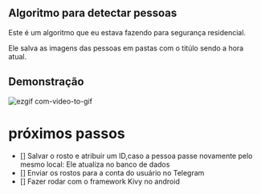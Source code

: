 ## Algoritmo para detectar pessoas

Este é um algoritmo que eu estava fazendo para segurança residencial.

Ele salva as imagens das pessoas em pastas com o titúlo sendo a hora atual.

## Demonstração

![ezgif com-video-to-gif](https://user-images.githubusercontent.com/34286800/72556505-20bfef00-3875-11ea-9e25-5c1d692fe8cd.gif)


# próximos passos
- [] Salvar o rosto e atribuir um ID,caso a pessoa passe novamente pelo mesmo local: Ele atualiza no banco de dados
- [] Enviar os rostos para a conta do usuário no Telegram
- [] Fazer rodar com o framework Kivy no android

